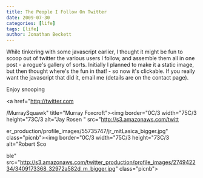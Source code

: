 ```yaml
---
title: The People I Follow On Twitter
date: 2009-07-30
categories: [life]
tags: [life]
author: Jonathan Beckett
---
```


While tinkering with some javascript earlier, I thought it might be fun to scoop out of twitter the various users I follow, and assemble them all in one post - a rogue's gallery of sorts. Initially I planned to make it a static image, but then thought where's the fun in that! - so now it's clickable. If you really want the javascript that did it, email me (details are on the contact page).

Enjoy snooping 

<a href="http://twitter.com

/MurraySquawk" title="Murray Foxcroft"><img border="0C/3 width="75C/3 height="73C/3 alt="Jay Rosen " src="http://s3.amazonaws.com/twitt

er_production/profile_images/55735747/jr_mitLasica_bigger.jpg" class="picnb"><img border="0C/3 width="75C/3 height="73C/3 alt="Robert Sco

ble" src="http://s3.amazonaws.com/twitter_production/profile_images/274942234/3409173368_32972a582d_m_bigger.jpg" class="picnb">
